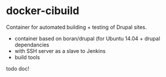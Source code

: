 docker-cibuild
==============

Container for automated building + testing of Drupal sites.

- container based on boran/drupal (for Ubuntu 14.04 + drupal dependancies
- with SSH server as a slave to Jenkins
- build tools

todo doc!


